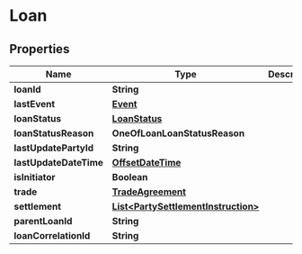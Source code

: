 # Loan

## Properties
Name | Type | Description | Notes
------------ | ------------- | ------------- | -------------
**loanId** | **String** |  | 
**lastEvent** | [**Event**](Event.md) |  |  [optional]
**loanStatus** | [**LoanStatus**](LoanStatus.md) |  | 
**loanStatusReason** | **OneOfLoanLoanStatusReason** |  |  [optional]
**lastUpdatePartyId** | **String** |  |  [optional]
**lastUpdateDateTime** | [**OffsetDateTime**](OffsetDateTime.md) |  |  [optional]
**isInitiator** | **Boolean** |  |  [optional]
**trade** | [**TradeAgreement**](TradeAgreement.md) |  |  [optional]
**settlement** | [**List&lt;PartySettlementInstruction&gt;**](PartySettlementInstruction.md) |  |  [optional]
**parentLoanId** | **String** |  |  [optional]
**loanCorrelationId** | **String** |  |  [optional]
